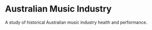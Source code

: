 # Australian Music Industry
 A study of historical Australian music industry health and performance.
